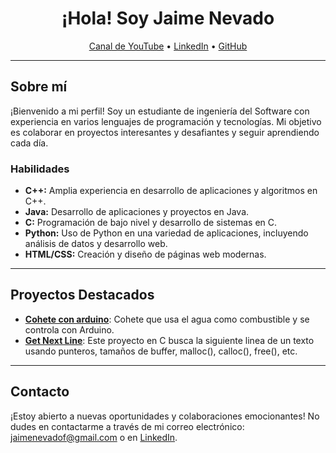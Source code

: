 <h1 align="center">¡Hola! Soy Jaime Nevado</h1>
<p align="center">
  <a href="https://www.youtube.com/@jaimx_/videos">Canal de YouTube</a> •
  <a href="https://www.linkedin.com/in/jaime-nevado-farf%C3%A1n-a70363231/">LinkedIn</a> •
  <a href="https://github.com/TuUsuarioGitHub">GitHub</a>
</p>

---

## Sobre mí

¡Bienvenido a mi perfil! Soy un estudiante de ingeniería del Software con experiencia en varios lenguajes de programación y tecnologías. Mi objetivo es colaborar en proyectos interesantes y desafiantes y seguir aprendiendo cada día.

### Habilidades

- **C++:** Amplia experiencia en desarrollo de aplicaciones y algoritmos en C++.
- **Java:** Desarrollo de aplicaciones y proyectos en Java.
- **C:** Programación de bajo nivel y desarrollo de sistemas en C.
- **Python:** Uso de Python en una variedad de aplicaciones, incluyendo análisis de datos y desarrollo web.
- **HTML/CSS:** Creación y diseño de páginas web modernas.

---

## Proyectos Destacados

- **[Cohete con arduino](https://www.youtube.com/watch?v=xe2NtTf4JNg&list=PLHycP13aGn1gSE26is5lDgAMy_AkN3FpU&ab_channel=jaimx)**: Cohete que usa el agua como combustible y se controla con Arduino.
- **[Get Next Line](https://github.com/JaimeNevado/get_next_line)**: Este proyecto en C busca la siguiente linea de un texto usando punteros, tamaños de buffer, malloc(), calloc(), free(), etc.

---

## Contacto

¡Estoy abierto a nuevas oportunidades y colaboraciones emocionantes! No dudes en contactarme a través de mi correo electrónico: [jaimenevadof@gmail.com](mailto:jaimenevadof@gmail.com) o en [LinkedIn](https://www.linkedin.com/in/jaime-nevado-farf%C3%A1n-a70363231/).



